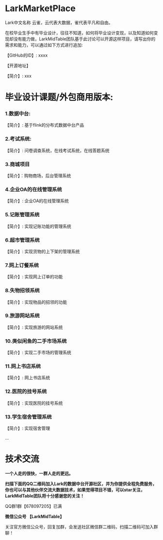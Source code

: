 # LarkMarketPlace

Lark中文名称 云雀，云代表大数据，雀代表平凡和自由。



在校毕业生手中有毕业设计，往往不知道，如何将毕业设计变现，以及知道如何变现却没有能力做，LarkMidTable团队基于此讨论可以开源这样项目，请写出你的需求和能力，可以通过如下方式进行追加:

【GitHub的ID】: xxxx 

【开源地址】

【简介】: xxx



# 毕业设计课题/外包商用版本:

### 1.数据中台:

【简介】:  基于flink的分布式数据中台产品

### 2.考试系统:

【简介】: 问卷调查系统，在线考试系统，在线答题系统

### 3.商城项目

【简介】：购物商场，后台管理系统

### 4.企业OA的在线管理系统

【简介】: 企业OA的在线管理系统

### 5.记账管理系统

【简介】: 实现记账功能的管理系统

### 6.超市管理系统

【简介】: 实现货物的上下架的管理系统

### 7.网上订餐系统

【简介】: 实现网上订单的功能

### 8.失物招领系统

【简介】: 实现物品的招领的功能

### 9.旅游网站系统

【简介】: 实现旅游的网站系统

### 10.类似闲鱼的二手市场系统

【简介】: 实现二手市场的管理系统

### 11.网上书店系统

【简介】: 网上书店系统

### 12.医院的挂号系统

【简介】: 实现医院的挂号系统

### 13.学生宿舍管理系统

【简介】: 实现宿舍管理

...


# 技术交流

**一个人走的很快，一群人走的更远。**

**扫描下面的QQ二维码加入Lark的数据中台开源社区，并为你提供全程免费服务，你也可以与其他伙伴交流大数据技术，如果觉得项目不错，可以star关注，LarkMidTable团队将十分感谢您的关注！**

QQ群1群【678097205】已满

**微信公众号 【LarkMidTable】**

关注官方微信公众号，回复加群，会发送社区微信群二维码，扫描二维码可加入群聊！

